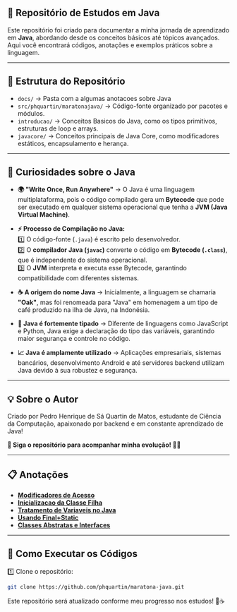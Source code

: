 ## 📌 Repositório de Estudos em Java

Este repositório foi criado para documentar a minha jornada de aprendizado em **Java**, abordando desde os conceitos básicos até tópicos avançados. Aqui você encontrará códigos, anotações e exemplos práticos sobre a linguagem.

---

## 📂 Estrutura do Repositório

- `docs/` → Pasta com a algumas anotacoes sobre Java
- `src/phquartin/maratonajava/` → Código-fonte organizado por pacotes e módulos.
- `introducao/` → Conceitos Basicos do Java, como os tipos primitivos, estruturas de loop e arrays.
- `javacore/` → Conceitos principais de Java Core, como modificadores estáticos, encapsulamento e herança.

---

## 🔎 Curiosidades sobre o Java

- **🌍 "Write Once, Run Anywhere"** → O Java é uma linguagem multiplataforma, pois o código compilado gera um **Bytecode** que pode ser executado em qualquer sistema operacional que tenha a **JVM (Java Virtual Machine)**.

- **⚡ Processo de Compilação no Java:**  
  1️⃣ O código-fonte (`.java`) é escrito pelo desenvolvedor.  
  2️⃣ O **compilador Java (`javac`)** converte o código em **Bytecode (`.class`)**, que é independente do sistema operacional.  
  3️⃣ O **JVM** interpreta e executa esse Bytecode, garantindo compatibilidade com diferentes sistemas.

- **☕ A origem do nome Java** → Inicialmente, a linguagem se chamaria **"Oak"**, mas foi renomeada para "Java" em homenagem a um tipo de café produzido na ilha de Java, na Indonésia.

- **📜 Java é fortemente tipado** → Diferente de linguagens como JavaScript e Python, Java exige a declaração do tipo das variáveis, garantindo maior segurança e controle no código.

- **📈 Java é amplamente utilizado** → Aplicações empresariais, sistemas bancários, desenvolvimento Android e até servidores backend utilizam Java devido à sua robustez e segurança.
---
## 💡 Sobre o Autor

Criado por Pedro Henrique de Sá Quartin de Matos, estudante de Ciência da Computação, apaixonado por backend e em constante aprendizado de Java!

**📌 Siga o repositório para acompanhar minha evolução! 🚀🔥**

---

## 📋 Anotações
- [**Modificadores de Acesso**](docs/ModificadoresDeAcesso.md)
- [**Inicializacao da Classe Filha**](docs/ProcessoDeInicializacaoDeClassesFIlhas.md)
- [**Tratamento de Variaveis no Java**](docs/TratamentoVariaveis.md)
- [**Usando Final+Static**](docs/Static&Final.md)
- [**Classes Abstratas e Interfaces**](docs/ClassesAbstratas&Interfaces.md)

---

## 🚀 Como Executar os Códigos

1️⃣ Clone o repositório:
```bash
git clone https://github.com/phquartin/maratona-java.git
```
Este repositório será atualizado conforme meu progresso nos estudos! 🚀☕
